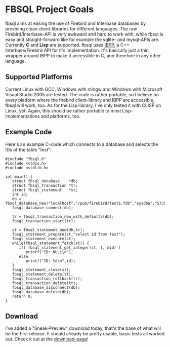 # FBSQL Project Goals #
fbsql aims at easing the use of Firebird and Interbase databases by providing clean client-libraries for different languages. The raw Firebird/Interbase-API is very awkward and hard to work with, while fbsql is easy and straight-forward like for example the sqlite- and mysql-APIs are. Currently **C** and **Lisp** are supported.
fbsql uses [IBPP](http://www.ibpp.org), a C++ Interbase/Firebird API for it's implementation. It's basically just a thin wrapper around IBPP to make it accessible in C, and therefore in any other language.
## Supported Platforms ##
Current Linux with GCC, Windows with mingw and Windows with Microsoft Visual Studio 2005 are tested. The code is rather portable, so I believe on every platform where the firebird client-library and IBPP are accessible, fbsql will work, too.
As for the Lisp-library, I've only tested it with CLISP on Linux, yet. Again, this should be rather portable to most Lisp-implementations and platforms, too.
## Example Code ##
Here's an example C-code which connects to a database and selects the IDs of the table "test":
```
#include "fbsql.h"
#include <stdio.h>
#include <stdlib.h>

int main() {
   struct fbsql_database    *db;
   struct fbsql_transaction *tr;
   struct fbsql_statement   *st;
   int id;
   db = fbsql_database_new("localhost","/pub/firebird/Test1.fdb","sysdba","5735","","iso8859_1","");
   fbsql_database_connect(db);

   tr = fbsql_transaction_new_with_defaults(db);
   fbsql_transaction_start(tr);

   st = fbsql_statement_new(db,tr);
   fbsql_statement_prepare(st,"select id from test");
   fbsql_statement_execute(st);
   while(fbsql_statement_fetch(st)) {
      if( fbsql_statement_get_integer(st, 1, &id) )
         printf("ID: NULL\n");
      else
         printf("ID: %d\n",id);
   }
   fbsql_statement_close(st);
   fbsql_statement_delete(st);
   fbsql_transaction_rollback(tr);
   fbsql_transaction_delete(tr);
   fbsql_database_disconnect(db);
   fbsql_database_delete(db);
   return 0;
}
```
## Download ##
I've added a "Sneak-Preview" download today, that's the base of what will be the first release. It should already be pretty usable, basic tests all worked out.
Check it out at the [download-page](http://code.google.com/p/fbsql/downloads/list)!